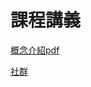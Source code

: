 # 課程講義

[概念介紹pdf](https://att-c.udemycdn.com/2022-11-21_07-11-45-68b247c2786cf60cfc598fbb212e41f8/original.pdf?response-content-disposition=attachment%3B+filename%3DKubernetesForBeginners-MumshadMannambeth.pdf&Expires=1730521475&Signature=2IpfbLspRwmeV6I-P6GiFT5J-H0tH4oG7iDcgpdYwFFx0IbcSrG37EYMCF7hVhluMtHnBISOgDB~5KpefwPh~cJLIGBs2u-ddk0VUo8XB7G3dZgVK12Ml2Qas-0TPv7YQOuqNFoIkWGvxI6oxC3wGHe8jWWyBsXzopoT5ieoFf5AGuSKr2G~gbyvbFpMT8KvAb8W7DuOf768WIaiHNhrenafwFrqhTns7M0t8aRVsB5dnfwPVs2YOXWXLZMDKwiDnSRGvAhgplWW5-5s9F~aLsOs1chXX0sg6ItN60Crr4Eq6QoSJ32wJ~Ti2r914qiq0Lmu-~wAgmdMD7Zm-zGl1g__&Key-Pair-Id=K3MG148K9RIRF4)

[社群](https://att-c.udemycdn.com/2022-11-21_07-11-45-68b247c2786cf60cfc598fbb212e41f8/original.pdf?response-content-disposition=attachment%3B+filename%3DKubernetesForBeginners-MumshadMannambeth.pdf&Expires=1730521475&Signature=2IpfbLspRwmeV6I-P6GiFT5J-H0tH4oG7iDcgpdYwFFx0IbcSrG37EYMCF7hVhluMtHnBISOgDB~5KpefwPh~cJLIGBs2u-ddk0VUo8XB7G3dZgVK12Ml2Qas-0TPv7YQOuqNFoIkWGvxI6oxC3wGHe8jWWyBsXzopoT5ieoFf5AGuSKr2G~gbyvbFpMT8KvAb8W7DuOf768WIaiHNhrenafwFrqhTns7M0t8aRVsB5dnfwPVs2YOXWXLZMDKwiDnSRGvAhgplWW5-5s9F~aLsOs1chXX0sg6ItN60Crr4Eq6QoSJ32wJ~Ti2r914qiq0Lmu-~wAgmdMD7Zm-zGl1g__&Key-Pair-Id=K3MG148K9RIRF4)
